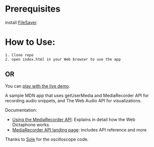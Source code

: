 # Prerequisites
install [FileSaver](https://github.com/eligrey/FileSaver.js/).


# How to Use:

```
1. Clone repo
2. open index.html in your Web browser to use the app
```
## OR

You can [play with the live demo](https://mariam-dessouki.github.io/web-dictaphone/).



A sample MDN app that uses getUserMedia and MediaRecorder API for recording audio snippets, and The Web Audio API for visualizations.


Documentation:

* [Using the MediaRecorder API](https://developer.mozilla.org/en-US/docs/Web/API/MediaRecorder_API/Using_the_MediaRecorder_API): Explains in detail how the Web Dictaphone works.
* [MediaRecorder API landing page](https://developer.mozilla.org/en-US/docs/Web/API/MediaRecorder_API): includes API reference and more

Thanks to [Sole](http://soledadpenades.com/) for the oscilloscope code.



